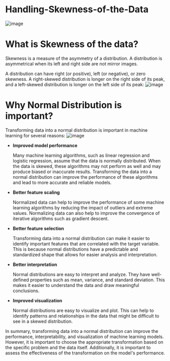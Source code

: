 # Handling-Skewness-of-the-Data
![image](https://user-images.githubusercontent.com/92606737/222619099-38033234-1c5a-4bae-9587-0c3296644206.png)

# What is Skewness of the data?
Skewness is a measure of the asymmetry of a distribution. A distribution is asymmetrical when its left and right side are not mirror images.

A distribution can have right (or positive), left (or negative), or zero skewness. A right-skewed distribution is longer on the right side of its peak, and a left-skewed distribution is longer on the left side of its peak:
![image](https://user-images.githubusercontent.com/92606737/222619252-4de0d028-05b0-4994-96d8-8d840f375153.png)



# Why Normal Distribution is important?
Transforming data into a normal distribution is important in machine learning for several reasons:
![image](https://user-images.githubusercontent.com/92606737/222619873-4705b99e-e05d-43d0-a4eb-7f652b3c230d.png)

- __Improved model performance__

     Many machine learning algorithms, such as linear regression and logistic regression, assume that the data is normally distributed. When the data is skewed, these algorithms may not perform as well and may produce biased or inaccurate results. Transforming the data into a normal distribution can improve the performance of these algorithms and lead to more accurate and reliable models.

- __Better feature scaling__
   
   Normalized data can help to improve the performance of some machine learning algorithms by reducing the impact of outliers and extreme values. Normalizing data can also help to improve the convergence of iterative algorithms such as gradient descent.

- __Better feature selection__
  
  Transforming data into a normal distribution can make it easier to identify important features that are correlated with the target variable. This is because normal distributions have a predictable and standardized shape that allows for easier analysis and interpretation.

- __Better interpretation__
    
   Normal distributions are easy to interpret and analyze. They have well-defined properties such as mean, variance, and standard deviation. This makes it easier to understand the data and draw meaningful conclusions.

- __Improved visualization__

   Normal distributions are easy to visualize and plot. This can help to identify patterns and relationships in the data that might be difficult to see in a skewed distribution.

In summary, transforming data into a normal distribution can improve the performance, interpretability, and visualization of machine learning models. However, it is important to choose the appropriate transformation based on the specific problem and the data itself. Additionally, it is important to assess the effectiveness of the transformation on the model's performance.


